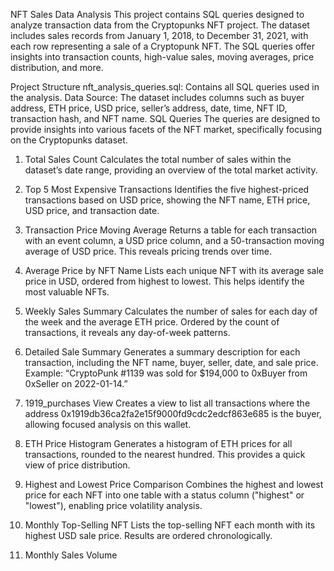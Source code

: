 NFT Sales Data Analysis
This project contains SQL queries designed to analyze transaction data from the Cryptopunks NFT project. The dataset includes sales records from January 1, 2018, to December 31, 2021, with each row representing a sale of a Cryptopunk NFT. The SQL queries offer insights into transaction counts, high-value sales, moving averages, price distribution, and more.

Project Structure
nft_analysis_queries.sql: Contains all SQL queries used in the analysis.
Data Source: The dataset includes columns such as buyer address, ETH price, USD price, seller’s address, date, time, NFT ID, transaction hash, and NFT name.
SQL Queries
The queries are designed to provide insights into various facets of the NFT market, specifically focusing on the Cryptopunks dataset.

1. Total Sales Count
Calculates the total number of sales within the dataset’s date range, providing an overview of the total market activity.

2. Top 5 Most Expensive Transactions
Identifies the five highest-priced transactions based on USD price, showing the NFT name, ETH price, USD price, and transaction date.

3. Transaction Price Moving Average
Returns a table for each transaction with an event column, a USD price column, and a 50-transaction moving average of USD price. This reveals pricing trends over time.

4. Average Price by NFT Name
Lists each unique NFT with its average sale price in USD, ordered from highest to lowest. This helps identify the most valuable NFTs.

5. Weekly Sales Summary
Calculates the number of sales for each day of the week and the average ETH price. Ordered by the count of transactions, it reveals any day-of-week patterns.

6. Detailed Sale Summary
Generates a summary description for each transaction, including the NFT name, buyer, seller, date, and sale price. Example:
“CryptoPunk #1139 was sold for $194,000 to 0xBuyer from 0xSeller on 2022-01-14.”

7. 1919_purchases View
Creates a view to list all transactions where the address 0x1919db36ca2fa2e15f9000fd9cdc2edcf863e685 is the buyer, allowing focused analysis on this wallet.

8. ETH Price Histogram
Generates a histogram of ETH prices for all transactions, rounded to the nearest hundred. This provides a quick view of price distribution.

9. Highest and Lowest Price Comparison
Combines the highest and lowest price for each NFT into one table with a status column ("highest" or "lowest"), enabling price volatility analysis.

10. Monthly Top-Selling NFT
Lists the top-selling NFT each month with its highest USD sale price. Results are ordered chronologically.

11. Monthly Sales Volume
